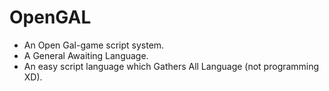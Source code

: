 # OpenGAL

- An Open Gal-game script system.
- A General Awaiting Language.
- An easy script language which Gathers All Language (not programming XD).